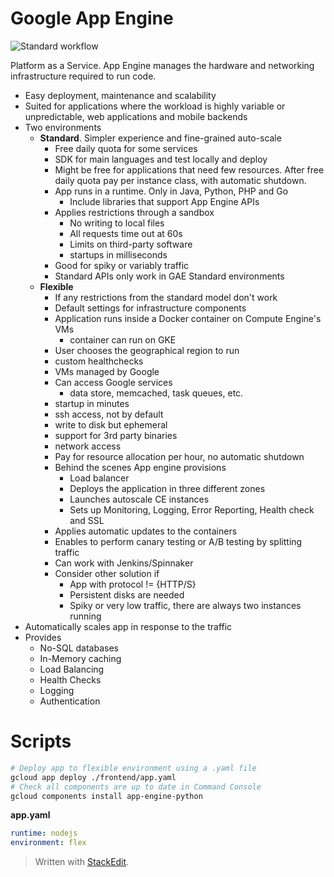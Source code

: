 
# Google App Engine

![Standard workflow](https://raw.githubusercontent.com/euphonie/study-notes/master/Engineering%20Tools/Cloud/GCP/appengine.png)

Platform as a Service.
App Engine manages the hardware and networking infrastructure required to run code.
- Easy deployment, maintenance and scalability
- Suited for applications where the workload is highly variable or unpredictable, web applications and mobile backends
- Two environments
	- **Standard**. Simpler experience and fine-grained auto-scale
		- Free daily quota for some services
		- SDK for main languages and test locally and deploy
		- Might be free for applications that need few resources. After free daily quota pay per instance class, with automatic shutdown.
		- App runs in a runtime. Only in Java, Python, PHP and Go
			- Include libraries that support App Engine APIs
		- Applies restrictions through a sandbox
			- No writing to local files
			- All requests time out at 60s
			- Limits on third-party software
			- startups in milliseconds
		- Good for spiky or variably traffic
		- Standard APIs only work in GAE Standard environments
	- **Flexible**
		- If any restrictions from the standard model don't work
		- Default settings for infrastructure components
		- Application runs inside a Docker container on Compute Engine's VMs
			- container can run on GKE
		- User chooses the geographical region to run
		- custom healthchecks
		- VMs managed by Google
		- Can access Google services
			- data store, memcached, task queues, etc.
		- startup in minutes
		- ssh access, not by default
		- write to disk but ephemeral
		- support for 3rd party binaries
		- network access
		- Pay for resource allocation per hour, no automatic shutdown
		- Behind the scenes App engine provisions
			- Load balancer
			- Deploys the application in three different zones
			- Launches autoscale CE instances 
			- Sets up Monitoring, Logging, Error Reporting, Health check and SSL
		- Applies automatic updates to the containers
		- Enables to perform canary testing or A/B testing by splitting traffic
		- Can work with Jenkins/Spinnaker
		- Consider other solution if 
			- App with protocol != {HTTP/S}
			- Persistent disks are needed
			- Spiky or very low traffic, there are always two instances running
- Automatically scales app in response to the traffic
- Provides
	- No-SQL databases
	- In-Memory caching
	- Load Balancing
	- Health Checks
	- Logging
	- Authentication

# Scripts

```bash
# Deploy app to flexible environment using a .yaml file
gcloud app deploy ./frontend/app.yaml
# Check all components are up to date in Command Console
gcloud components install app-engine-python
```
**app.yaml**
```yaml
runtime: nodejs
environment: flex
```

> Written with [StackEdit](https://stackedit.io/).
<!--stackedit_data:
eyJoaXN0b3J5IjpbMTAxODQ2OTIwLC0xMDg1NzYzMjY0LDEzNj
UwNjk3OV19
-->